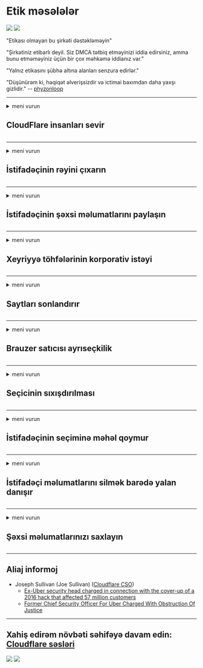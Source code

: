 # Etik məsələlər

![](https://codeberg.org/crimeflare/cloudflare-tor/media/branch/master/image/itsreallythatbad.jpg)
![](https://codeberg.org/crimeflare/cloudflare-tor/media/branch/master/image/telegram/c81238387627b4bfd3dcd60f56d41626.jpg)

"Etikası olmayan bu şirkəti dəstəkləməyin"

"Şirkətiniz etibarlı deyil. Siz DMCA tətbiq etməyinizi iddia edirsiniz, amma bunu etməməyiniz üçün bir çox məhkəmə iddianız var."

"Yalnız etikasını şübhə altına alanları senzura edirlər."

"Düşünürəm ki, həqiqət əlverişsizdir və ictimai baxımdan daha yaxşı gizlidir."  -- [phyzonloop](https://twitter.com/phyzonloop)


---


<details>
<summary>meni vurun

## CloudFlare insanları sevir
</summary>


Cloudflare, qeyri-Cloudflare istifadəçilərinə spam e-poçtlarını göndərir.

- Yalnız seçilmiş abunəçilərə e-poçt göndərin
- İstifadəçi "dayandırın" deyəndə, sonra e-poçt göndərməyi dayandırın

Bu sadədir. Lakin Cloudflare əhəmiyyət vermir.
Cloudflare, onların xidmətindən istifadə bütün spam və ya hücum edənlərin qarşısını ala biləcəyini söylədi.
Cloudflare'yı aktivləşdirmədən necə dayandıra bilərik?


| 🖼 | 🖼 |
| --- | --- |
| ![](https://codeberg.org/crimeflare/cloudflare-tor/media/branch/master/image/cfspam01.jpg) | ![](https://codeberg.org/crimeflare/cloudflare-tor/media/branch/master/image/cfspam03.jpg) |
| ![](https://codeberg.org/crimeflare/cloudflare-tor/media/branch/master/image/cfspam02.jpg) | ![](https://codeberg.org/crimeflare/cloudflare-tor/media/branch/master/image/cfspambrittany.jpg)<br>![](https://codeberg.org/crimeflare/cloudflare-tor/media/branch/master/image/cfspamtwtr.jpg) |

</details>

---

<details>
<summary>meni vurun

## İstifadəçinin rəyini çıxarın
</summary>


Cloudflare senzurası mənfi rəylər.
Twitter-də anti-Cloudflare mətni yazarsanız, Cloudflare işçisindən "Xeyr, belə deyil" mesajı ilə cavab almaq şansınız var.
Hər hansı bir baxış saytına mənfi rəy göndərsəniz, senzuradan keçirməyə çalışacaqlar.


| 🖼 | 🖼 |
| --- | --- |
| ![](https://codeberg.org/crimeflare/cloudflare-tor/media/branch/master/image/cfcenrev_01.jpg)<br>![](https://codeberg.org/crimeflare/cloudflare-tor/media/branch/master/image/cfcenrev_02.jpg) | ![](https://codeberg.org/crimeflare/cloudflare-tor/media/branch/master/image/cfcenrev_03.jpg) |

</details>

---

<details>
<summary>meni vurun

## İstifadəçinin şəxsi məlumatlarını paylaşın
</summary>


Cloudflare-də kütləvi təcavüz problemi var.
Cloudflare, ev sahibi saytlardan şikayət edənlərin şəxsi məlumatlarını paylaşır.
Bəzən səndən əsl şəxsiyyət sənədini göstərməyini xahiş edirlər.
Təcavüzə məruz qalmağınız, təcavüz etməyiniz, ləkələnməyiniz və ya öldürülməyiniz istəmirsinizsə, Cloudflared saytlarından uzaq durursunuz.


| 🖼 | 🖼 |
| --- | --- |
| ![](https://codeberg.org/crimeflare/cloudflare-tor/media/branch/master/image/cfdox_what.jpg) | ![](https://codeberg.org/crimeflare/cloudflare-tor/media/branch/master/image/cfdox_swat.jpg) |
| ![](https://codeberg.org/crimeflare/cloudflare-tor/media/branch/master/image/cfdox_kill.jpg) | ![](https://codeberg.org/crimeflare/cloudflare-tor/media/branch/master/image/cfdox_threat.jpg) |
| ![](https://codeberg.org/crimeflare/cloudflare-tor/media/branch/master/image/cfdox_dox.jpg) | ![](https://codeberg.org/crimeflare/cloudflare-tor/media/branch/master/image/cfdox_ex1.jpg)<br>![](https://codeberg.org/crimeflare/cloudflare-tor/media/branch/master/image/cfdox_ex2.jpg) |

</details>

---

<details>
<summary>meni vurun

## Xeyriyyə töhfələrinin korporativ istəyi
</summary>


CloudFlare xeyriyyəçi töhfələr tələb edir.
Amerikan bir korporasiyanın yaxşı səbəbləri olan qeyri-kommersiya təşkilatları ilə yanaşı sədəqə istəməsi olduqca qorxunc bir haldır.
İnsanları bloklamaq və ya digər insanların vaxtını israf etmək istəsəniz, Cloudflare işçiləri üçün bəzi pizzalar sifariş etmək istəyə bilərsiniz.


![](https://codeberg.org/crimeflare/cloudflare-tor/media/branch/master/image/cfdonate.jpg)

</details>

---

<details>
<summary>meni vurun

## Saytları sonlandırır
</summary>


Saytınız qəfildən aşağı düşsə nə edəcəksiniz?
Cloudflare'nın istifadəçi konfiqurasiyasını sildiyi və ya heç bir xəbərdarlıq etmədən xidməti dayandırması barədə xəbərlər var.
Daha yaxşı bir provayder tapmağı təklif edirik.

![](https://codeberg.org/crimeflare/cloudflare-tor/media/branch/master/image/cftmnt.jpg)

</details>

---

<details>
<summary>meni vurun

## Brauzer satıcısı ayrıseçkilik
</summary>


CloudFlare, Tor-dan çox olmayan brauzer istifadəçilərinə düşmən münasibət bəsləyərkən Firefox istifadə edənlərə üstünlük verir.
Pulsuz olmayan javascript-i icra etməkdən imtina edən Tor istifadəçiləri də düşmən münasibət alırlar.
Bu giriş bərabərsizliyi bir şəbəkə neytrallığından sui-istifadə və səlahiyyətdən sui-istifadə edir.

![](https://codeberg.org/crimeflare/cloudflare-tor/media/branch/master/image/browdifftbcx.gif)

- Sol: Tor brauzeri, Sağ: Chrome. Eyni IP ünvanı.

![](https://codeberg.org/crimeflare/cloudflare-tor/media/branch/master/image/browserdiff.jpg)

- Sol: Tor Brauzer Javascript Əlil, Cookie Yandırıldı
- Sağ: Chrome Javascript effektiv, çerez əlil

![](https://codeberg.org/crimeflare/cloudflare-tor/media/branch/master/image/cfsiryoublocked.jpg)

- Tor (Clearnet IP) olmadan QuteBrowser (kiçik brauzer)

| ***Brauzer*** | ***Giriş müalicəsi*** |
| --- | --- |
| Tor Browser (Javascript effektivdir) | girişə icazə verilir |
| Firefox (Javascript effektivdir) | giriş pozulub |
| Chromium (Javascript effektivdir) | giriş pozulub |
| Chromium or Firefox (Javascript əlil) | Giriş qadağandır |
| Chromium or Firefox (Cookie əlil) | Giriş qadağandır |
| QuteBrowser | Giriş qadağandır |
| lynx | Giriş qadağandır |
| w3m | Giriş qadağandır |
| wget | Giriş qadağandır |


Niyə asan bir problemi həll etmək üçün Səs düyməsini istifadə etmirsiniz?

Bəli, audio düymə var, lakin Tor həmişə işləmir.
Bu mesajı tıkladığınız zaman alacaqsınız:

```
Biraz sonra yenidən cəhd edin
Kompüteriniz və ya şəbəkəniz avtomatlaşdırılmış sorğular göndərə bilər.
İstifadəçilərimizi qorumaq üçün sorğunuzu hazırda işlədə bilmirik.
Daha çox məlumat üçün kömək səhifəmizə müraciət edin
```

</details>

---

<details>
<summary>meni vurun

## Seçicinin sıxışdırılması
</summary>


ABŞ ştatlarında seçicilər səs vermək üçün yaşayış yerlərində dövlət katibinin veb saytı vasitəsi ilə qeydiyyatdan keçirlər.
Respublika nəzarətində olan dövlət katibliyi idarələri, dövlət katibinin veb saytını Cloudflare vasitəsilə proxasiya etməklə seçicilərin sıxışdırılması ilə məşğuldur.
Cloudflare'nin Tor istifadəçilərinə düşmən münasibəti, MITM'nin mərkəzləşdirilmiş bir qlobal nəzarət nöqtəsi mövqeyi və ümumiyyətlə zərərli rolu, potensial seçicilərin qeydiyyata düşməməsini şərtləndirir.
Xüsusilə liberallar məxfiliyə meyllidirlər.
Seçicilərin qeydiyyatı formaları seçicinin siyasi meyli, şəxsi fiziki ünvanı, sosial təminat nömrəsi və doğum tarixi barədə həssas məlumatlar toplayır.
Əksər ştatlar həmin məlumatların alt hissəsini yalnız ictimaiyyətə təqdim edir, ancaq Cloudflare kiməsə səs verməyə qeydiyyatdan keçdikdə bütün məlumatları görür.

Qeyd edək ki, kağız qeydiyyatı Cloudflare-ni aşmır, çünki dövlət məlumatları daxil edən işçilərin katibi məlumatları daxil etmək üçün Cloudflare veb saytından istifadə edə bilər.

| 🖼 | 🖼 |
| --- | --- |
| ![](https://codeberg.org/crimeflare/cloudflare-tor/media/branch/master/image/cfvotm_01.jpg) | ![](https://codeberg.org/crimeflare/cloudflare-tor/media/branch/master/image/cfvotm_02.jpg) |

- Change.org səs toplamaq və tədbirlər görmək üçün məşhur bir veb saytdır.
“hər yerdə insanlar kampaniyalara başlayır, tərəfdarları səfərbər edir və qərarlar qəbul etmək üçün qərar verənlərlə işləyirlər.”
Təəssüf ki, Cloudflare'nın aqressiv süzgəcindən ötəri bir çox insan dəyişiklik.org-a baxa bilmir.
Onların petisiyanı imzalamaları əngəllənir, bununla da onları demokratik prosesdən kənarlaşdırırlar.
OpenPetition kimi digər buludsuz platformadan istifadə problemin aradan qaldırılmasına kömək edir.

| 🖼 | 🖼 |
| --- | --- |
| ![](https://codeberg.org/crimeflare/cloudflare-tor/media/branch/master/image/changeorgasn.jpg) | ![](https://codeberg.org/crimeflare/cloudflare-tor/media/branch/master/image/changeorgtor.jpg) |

- Cloudflare-nin "Afina Layihəsi" dövlət və yerli seçki veb saytlarına pulsuz müəssisə səviyyəsində qorunma təklif edir.
Dedilər "seçiciləri seçki məlumatlarına və seçici qeydiyyatı əldə edə bilərlər", lakin bu bir yalandır, çünki bir çox insanlar saytı ümumiyyətlə görə bilmirlər.

</details>

---

<details>
<summary>meni vurun

## İstifadəçinin seçiminə məhəl qoymur
</summary>


Bir şeydən imtina etsəniz, bu barədə heç bir e-poçt almadığınızı gözləyirsiniz.
Cloudflare, istifadəçinin seçimini qulaqardına vurur və müştərinin razılığı olmadan məlumatları üçüncü tərəf korporasiyaları ilə bölüşür.
Pulsuz planlarını istifadə edirsinizsə, bəzən aylıq abunə almaq istəyərək sizə e-poçt göndərirlər.

![](https://codeberg.org/crimeflare/cloudflare-tor/media/branch/master/image/cfviopl_tp.jpg)

</details>

---

<details>
<summary>meni vurun

## İstifadəçi məlumatlarını silmək barədə yalan danışır
</summary>


Bu köhnə cloudflare müştərinin bloguna görə, Cloudflare hesabları silmək barədə yalan danışır.
Hal-hazırda, bir çox şirkət hesabınızı bağladıqdan və ya sildikdən sonra məlumatlarınızı saxlayır.
Yaxşı şirkətlərin əksəriyyəti bu barədə məxfilik siyasətlərində qeyd edirlər.
Buludlar? Yox.

```
2019-08-05 CloudFlare hesabımı sildikləri barədə mənə təsdiq göndərdi.
2019-10-02 CloudFlare'dən "bir müştəri olduğum üçün" bir e-poçt aldım
```

Cloudflare "çıxarmaq" kəlməsini bilmirdi.
Həqiqətən çıxarılsa, bu keçmiş müştəri niyə bir e-poçt aldı?
O, həmçinin Cloudflare-nin məxfilik siyasətinin bu barədə danışmadığını qeyd etdi.

```
Onların yeni məxfilik siyasəti bir il ərzində məlumatların saxlanılması barədə heç bir söz demir.
```

![](https://codeberg.org/crimeflare/cloudflare-tor/media/branch/master/image/cfviopl_notdel.jpg)

Məxfilik siyasəti LİE olduqda Cloudflare necə etibar etmək olar?

</details>

---

<details>
<summary>meni vurun

## Şəxsi məlumatlarınızı saxlayın
</summary>


Cloudflare hesabının silinməsi çətin səviyyədədir.

```
"Hesab" kateqoriyasından istifadə edərək dəstək bileti təqdim edin,
və mesaj orqanında hesabın silinməsini tələb edin.
Silinməsini tələb etməzdən əvvəl hesabınıza əlavə edilmiş heç bir domen və ya kredit kartınız olmamalıdır.
```

Bu təsdiq e-poçtunu alacaqsınız.

![](https://codeberg.org/crimeflare/cloudflare-tor/media/branch/master/image/cf_deleteandkeep.jpg)

"Silinmə tələbinizi emal etməyə başlamışıq" ancaq "Şəxsi məlumatlarınızı saxlamağa davam edəcəyik".

Buna "etibar edə" bilərsinizmi?

</details>

---

## Aliaj informoj

- Joseph Sullivan (Joe Sullivan) ([Cloudflare CSO](https://twitter.com/eastdakota/status/1296522269313785862))
  - [Ex-Uber security head charged in connection with the cover-up of a 2016 hack that affected 57 million customers](https://www.businessinsider.com/uber-data-hack-security-head-joe-sullivan-charged-cover-up-2020-8)
  - [Former Chief Security Officer For Uber Charged With Obstruction Of Justice](https://www.justice.gov/usao-ndca/pr/former-chief-security-officer-uber-charged-obstruction-justice)


---

## Xahiş edirəm növbəti səhifəyə davam edin:   [Cloudflare səsləri](../PEOPLE.md)

![](https://codeberg.org/crimeflare/cloudflare-tor/media/branch/master/image/freemoldybread.jpg)
![](https://codeberg.org/crimeflare/cloudflare-tor/media/branch/master/image/cfisnotanoption.jpg)
